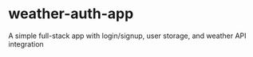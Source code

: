 # weather-auth-app
A simple full-stack app with login/signup, user storage, and weather API integration
